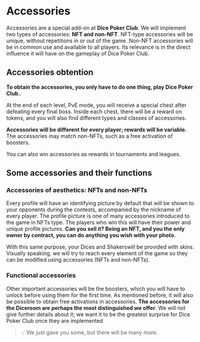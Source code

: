 # **Accessories**

Accessories are a special add-on at **Dice Poker Club**. We will implement two types of accessories: **NFT and non-NFT**.
NFT-type accessories will be unique, without repetitions in or out of the game.
Non-NFT accessories will be in common use and available to all players. Its relevance is in the direct influence it will have on the gameplay of Dice Poker Club.

## **Accessories obtention**

**To obtain the accessories, you only have to do one thing, play Dice Poker Club.**. 

At the end of each level, PvE mode, you will receive a special chest after defeating every final boss. Inside each chest, there will be a reward on tokens, and you will also find different types and classes of accessories.

**Accessories will be different for every player; rewards will be variable.** The accessories may match non-NFTs, such as a free activation of boosters.

You can also win accessories as rewards in tournaments and leagues.
## **Some accessories and their functions**
### **Accessories of aesthetics: NFTs and non-NFTs**

Every profile will have an identifying picture by default that will be shown to your opponents during the contests, accompanied by the nickname of every player. The profile picture is one of many accessories introduced to the game in NFTs type. The players who win this will have their power and unique profile pictures. **Can you sell it? Being an NFT, and you the only owner by contract, you can do anything you wish with your photo.**

With this same purpose, your Dices and Shakerswill be provided with skins. Visually speaking, we will try to reach every element of the game so they can be modified using accessories (NFTs and non-NFTs). 
### **Functional accessories**

Other important accessories will be the boosters, which you will have to unlock before using them for the first time. As mentioned before, it will also be possible to obtain free activations in accessories.
**The accessories for the Diceroom are perhaps the most distinguished we offer**. We will not give further details about it; we want it to be the greatest surprise for Dice Poker Club once they are implemented

>💡 We just gave you some, but there will be many more.